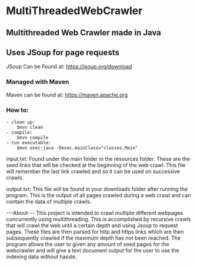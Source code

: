 # MultiThreadedWebCrawler

## Multithreaded Web Crawler made in Java
## Uses JSoup for page requests
JSoup Can be Found at: https://jsoup.org/download

### Managed with Maven
Maven can be found at: https://maven.apache.org

### How to:
    - clean up:
        $mvn clean
    - compile:
        $mvn compile
    - run executable:
        $mvn exec:java -Dexec.mainClass="classes.Main"

input.txt: Found under the main folder in the resources folder. These are the seed links that will be checked at the beginning of the web crawl. This file will remember the last link crawled and so it can be used on successive crawls.

output.txt: This file will be found in your downloads folder after running the program. This is the output of all pages crawled during a web crawl and can contain the data of multiple crawls.


---About---
This project is intended to crawl multiple different webpages concurrently using multithreading. This is accomplished by recursive crawls that will crawl the web until a certain depth and using Jsoup to request pages. These files are then parsed for http and https links which are then subsequently crawled if the maximum depth has not been reached. The program allows the user to given any amount of seed pages for the webcrawler and will give a text document output for the user to use the indexing data without hassle.
